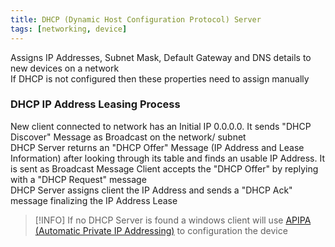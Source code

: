 ```yaml
---
title: DHCP (Dynamic Host Configuration Protocol) Server
tags: [networking, device]
---
```


Assigns IP Addresses, Subnet Mask, Default Gateway and DNS details to new devices on a network  
If DHCP is not configured then these properties need to assign manually

### DHCP IP Address Leasing Process

New client connected to network has an Initial IP 0.0.0.0. It sends "DHCP Discover"  Message as Broadcast on the network/ subnet  
DHCP Server returns an "DHCP Offer" Message (IP Address and Lease Information) after looking through its table and finds an usable IP Address. It is sent as Broadcast Message
Client accepts the "DHCP Offer" by replying with a "DHCP Request" message  
DHCP Server assigns client the IP Address and sends a "DHCP Ack" message finalizing the IP Address Lease

 > [!INFO]
 > If no DHCP Server is found a windows client will use [APIPA (Automatic Private IP Addressing)](../TCP-IP%20Layers/3%20-%20Network%20%28Internet%20Layer%29%20Protocols/APIPA%20%28Automatic%20Private%20IP%20Addressing%29.md) to configuration the device